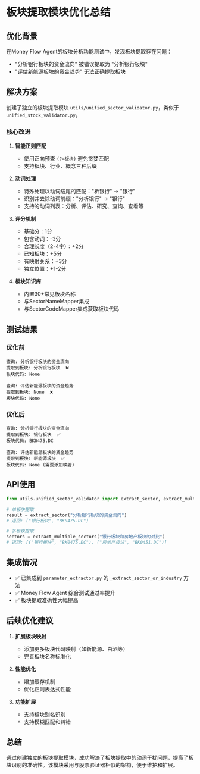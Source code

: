 # 板块提取模块优化总结

## 优化背景

在Money Flow Agent的板块分析功能测试中，发现板块提取存在问题：
- "分析银行板块的资金流向" 被错误提取为 "分析银行板块"
- "评估新能源板块的资金趋势" 无法正确提取板块

## 解决方案

创建了独立的板块提取模块 `utils/unified_sector_validator.py`，类似于 `unified_stock_validator.py`。

### 核心改进

1. **智能正则匹配**
   - 使用正向预查 `(?=板块)` 避免贪婪匹配
   - 支持板块、行业、概念三种后缀

2. **动词处理**
   - 特殊处理以动词结尾的匹配："析银行" → "银行"
   - 识别并去除动词前缀："分析银行" → "银行"
   - 支持的动词列表：分析、评估、研究、查询、查看等

3. **评分机制**
   - 基础分：1分
   - 包含动词：-3分
   - 合理长度（2-4字）：+2分
   - 已知板块：+5分
   - 有映射关系：+3分
   - 独立位置：+1-2分

4. **板块知识库**
   - 内置30+常见板块名称
   - 与SectorNameMapper集成
   - 与SectorCodeMapper集成获取板块代码

## 测试结果

### 优化前
```
查询: 分析银行板块的资金流向
提取到板块: 分析银行板块  ❌
板块代码: None

查询: 评估新能源板块的资金趋势  
提取到板块: None  ❌
板块代码: None
```

### 优化后
```
查询: 分析银行板块的资金流向
提取到板块: 银行板块  ✅
板块代码: BK0475.DC

查询: 评估新能源板块的资金趋势
提取到板块: 新能源板块  ✅
板块代码: None (需要添加映射)
```

## API使用

```python
from utils.unified_sector_validator import extract_sector, extract_multiple_sectors

# 单板块提取
result = extract_sector("分析银行板块的资金流向")
# 返回: ("银行板块", "BK0475.DC")

# 多板块提取
sectors = extract_multiple_sectors("银行板块和房地产板块的对比")
# 返回: [("银行板块", "BK0475.DC"), ("房地产板块", "BK0451.DC")]
```

## 集成情况

- ✅ 已集成到 `parameter_extractor.py` 的 `_extract_sector_or_industry` 方法
- ✅ Money Flow Agent 综合测试通过率提升
- ✅ 板块提取准确性大幅提高

## 后续优化建议

1. **扩展板块映射**
   - 添加更多板块代码映射（如新能源、白酒等）
   - 完善板块名称标准化

2. **性能优化**
   - 增加缓存机制
   - 优化正则表达式性能

3. **功能扩展**
   - 支持板块别名识别
   - 支持模糊匹配和纠错

## 总结

通过创建独立的板块提取模块，成功解决了板块提取中的动词干扰问题，提高了板块识别的准确性。该模块采用与股票验证器相似的架构，便于维护和扩展。